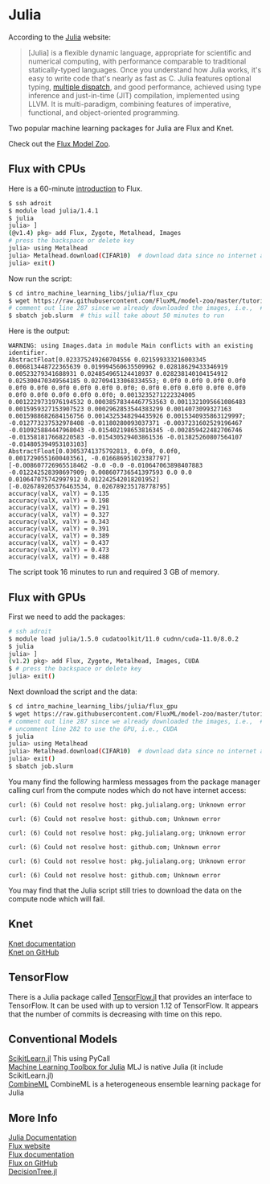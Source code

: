 # Julia

According to the [Julia](https://docs.julialang.org/en/v1/) website:

> [Julia] is a flexible dynamic language, appropriate for scientific and numerical computing, with performance comparable to traditional statically-typed languages. Once you understand how Julia works, it's easy to write code that's nearly as fast as C. Julia features optional typing, [multiple dispatch](https://en.wikipedia.org/wiki/Multiple_dispatch), and good performance, achieved using type inference and just-in-time (JIT) compilation, implemented using LLVM. It is multi-paradigm, combining features of imperative, functional, and object-oriented programming.

Two popular machine learning packages for Julia are Flux and Knet.

Check out the [Flux Model Zoo](https://github.com/FluxML/model-zoo/).

## Flux with CPUs

Here is a 60-minute [introduction](https://github.com/FluxML/model-zoo/blob/master/tutorials/60-minute-blitz/60-minute-blitz.jl) to Flux.

```bash
$ ssh adroit
$ module load julia/1.4.1
$ julia
julia> ]
(@v1.4) pkg> add Flux, Zygote, Metalhead, Images
# press the backspace or delete key
julia> using Metalhead
julia> Metalhead.download(CIFAR10)  # download data since no internet access on compute nodes
julia> exit()
```

Now run the script:

```bash
$ cd intro_machine_learning_libs/julia/flux_cpu
$ wget https://raw.githubusercontent.com/FluxML/model-zoo/master/tutorials/60-minute-blitz.jl
# comment out line 287 since we already downloaded the images, i.e.,  #Metalhead.download(CIFAR10)
$ sbatch job.slurm  # this will take about 50 minutes to run
```

Here is the output:

```
WARNING: using Images.data in module Main conflicts with an existing identifier.
AbstractFloat[0.023375249260704556 0.021599333216003345 0.006813448722365639 0.019994560635509962 0.02818629433346919 0.00523279341688931 0.024854965124418937 0.028238140104154912 0.025300470349564185 0.027094133068334553; 0.0f0 0.0f0 0.0f0 0.0f0 0.0f0 0.0f0 0.0f0 0.0f0 0.0f0 0.0f0; 0.0f0 0.0f0 0.0f0 0.0f0 0.0f0 0.0f0 0.0f0 0.0f0 0.0f0 0.0f0; 0.0013235271222324005 0.0012229731976194532 0.00038578344467753563 0.0011321095661086483 0.0015959327153907523 0.0002962853544383299 0.0014073099327163 0.0015988682684156756 0.0014325348294435926 0.0015340935863129997; -0.012773237532978408 -0.01180280093037371 -0.0037231602529196467 -0.010925884447968043 -0.015402198653816345 -0.002859422482706746 -0.013581817668220583 -0.015430529403861536 -0.013825260807564107 -0.014805394953103103]
AbstractFloat[0.03053741375792813, 0.0f0, 0.0f0, 0.0017290551600403561, -0.016686951023387797]
[-0.008607726965518462 -0.0 -0.0 -0.010647063898407883 -0.012242528398697909; 0.008607736541397593 0.0 0.0 0.010647075742997912 0.012242542018201952]
[-0.026789205376463534, 0.026789235178778795]
accuracy(valX, valY) = 0.135
accuracy(valX, valY) = 0.198
accuracy(valX, valY) = 0.291
accuracy(valX, valY) = 0.327
accuracy(valX, valY) = 0.343
accuracy(valX, valY) = 0.391
accuracy(valX, valY) = 0.389
accuracy(valX, valY) = 0.437
accuracy(valX, valY) = 0.473
accuracy(valX, valY) = 0.488
```

The script took 16 minutes to run and required 3 GB of memory.

## Flux with GPUs

First we need to add the packages:

```bash
# ssh adroit
$ module load julia/1.5.0 cudatoolkit/11.0 cudnn/cuda-11.0/8.0.2
$ julia
julia> ]
(v1.2) pkg> add Flux, Zygote, Metalhead, Images, CUDA
$ # press the backspace or delete key
julia> exit()
```

Next download the script and the data:

```bash
$ cd intro_machine_learning_libs/julia/flux_gpu
$ wget https://raw.githubusercontent.com/FluxML/model-zoo/master/tutorials/60-minute-blitz.jl
# comment out line 287 since we already downloaded the images, i.e.,  #Metalhead.download(CIFAR10)
# uncomment line 282 to use the GPU, i.e., CUDA
$ julia
julia> using Metalhead
julia> Metalhead.download(CIFAR10)  # download data since no internet access on compute nodes
julia> exit()
$ sbatch job.slurm
```

You many find the following harmless messages from the package manager calling curl from the compute nodes which do not have internet access:

```
curl: (6) Could not resolve host: pkg.julialang.org; Unknown error

curl: (6) Could not resolve host: github.com; Unknown error

curl: (6) Could not resolve host: pkg.julialang.org; Unknown error

curl: (6) Could not resolve host: github.com; Unknown error

curl: (6) Could not resolve host: pkg.julialang.org; Unknown error

curl: (6) Could not resolve host: github.com; Unknown error
```

You may find that the Julia script still tries to download the data on the compute node which will fail.

## Knet

[Knet documentation](https://denizyuret.github.io/Knet.jl/latest/)  
[Knet on GitHub](https://github.com/denizyuret/Knet.jl) 

## TensorFlow

There is a Julia package called [TensorFlow.jl](https://github.com/malmaud/TensorFlow.jl) that provides an interface to TensorFlow. It can be used with up to version 1.12 of TensorFlow. It appears that the number of commits is decreasing with time on this repo.

## Conventional Models

[ScikitLearn.jl](https://github.com/cstjean/ScikitLearn.jl) This using PyCall  
[Machine Learning Toolbox for Julia](https://github.com/alan-turing-institute/MLJ.jl) MLJ is native Julia (it include ScikitLearn.jl)  
[CombineML](https://github.com/ppalmes/CombineML.jl) CombineML is a heterogeneous ensemble learning package for Julia

## More Info

[Julia Documentation](https://docs.julialang.org/en/v1/)  
[Flux website](https://fluxml.ai/)  
[Flux documentation](https://fluxml.ai/Flux.jl/stable/)  
[Flux on GitHub](https://github.com/FluxML/Flux.jl)   
[DecisionTree.jl](https://github.com/bensadeghi/DecisionTree.jl)

